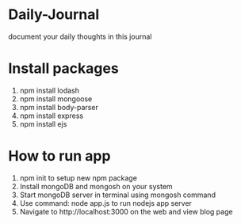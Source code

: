 # Daily-Journal
document your daily thoughts in this journal

# Install packages
1. npm install lodash
2. npm install mongoose
3. npm install body-parser
4. npm install express
5. npm install ejs

# How to run app
1. npm init to setup new npm package
2. Install mongoDB and mongosh on your system
3. Start mongoDB server in terminal using mongosh command
4. Use command: node app.js to run nodejs app server
5. Navigate to http://localhost:3000 on the web and view blog page
